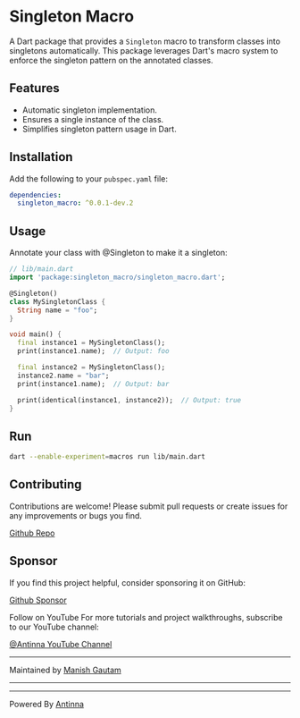 # Singleton Macro

A Dart package that provides a `Singleton` macro to transform classes into singletons automatically. This package leverages Dart's macro system to enforce the singleton pattern on the annotated classes.

## Features

- Automatic singleton implementation.
- Ensures a single instance of the class.
- Simplifies singleton pattern usage in Dart.

## Installation

Add the following to your `pubspec.yaml` file:

```yaml
dependencies:
  singleton_macro: ^0.0.1-dev.2
```

## Usage
Annotate your class with @Singleton to make it a singleton:
```dart
// lib/main.dart
import 'package:singleton_macro/singleton_macro.dart';

@Singleton()
class MySingletonClass {
  String name = "foo";
}

void main() {
  final instance1 = MySingletonClass();
  print(instance1.name);  // Output: foo

  final instance2 = MySingletonClass();
  instance2.name = "bar";
  print(instance1.name);  // Output: bar

  print(identical(instance1, instance2));  // Output: true
}


```
## Run
```bash
dart --enable-experiment=macros run lib/main.dart
```



## Contributing
Contributions are welcome! Please submit pull requests or create issues for any improvements or bugs you find.

[Github Repo](https://github.com/antinna/singleton_macro)

## Sponsor
If you find this project helpful, consider sponsoring it on GitHub:

[Github Sponsor](https://github.com/sponsors/Manishmg3994)


Follow on YouTube
For more tutorials and project walkthroughs, subscribe to our YouTube channel:

[@Antinna YouTube Channel](https://m.youtube.com/antinna)

---
Maintained by [Manish Gautam](https://github.com/Manishmg3994)

---

---
Powered By [Antinna](https://github.com/antinna)

